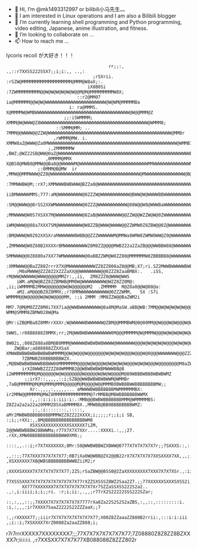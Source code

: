 - 👋 Hi, I’m @mk1493312997 or bilibili小马先生灬
- 👀 I am interested in Linux operations and I am also a Bilibili blogger
- 🌱 I’m currently learning shell programming and Python programming, video editing, Japanese, anime illustration, and fitness.
- 💞️ I’m looking to collaborate on ... 
- 📫 How to reach me ... 

<!---
mk1493312997/mk1493312997 is a ✨ special ✨ repository because its `README.md` (this file) appears on your GitHub profile.
You can click the Preview link to take a look at your changes.
--->

lycoris recoil が大好き！！！

                                           rr;;:,   .,::r7XXSS222SSX7;;i;i:,, ..,:
                                     ;rSXrii.    :rSZW@MMMMMMMMMMMMMMMMMMM@MMM@W8aX;:. 
                                   iX8B0Si   :7ZWMMMMMMMMM@@W@W@W@W@W@W@@M@M@MMMMMMMMMW8X;
                               ::r2@MM07   ia@MMMMMM@@W@W@WWWWWWWWWWWWWWWWWWWWWWW@W@WM@MMMMMBa
                            i: ra@MMMS.   X@MMMMW@WMBWWWWWWWWWWWWWWWWWWWWWWWWWWWWWWWWWWWW@W@@MMM@Z
                          ;;:iSWMMMM;    XMMM@W@WWW@Z8WWWWWWWWWWWWWWWWWWWWWWWWWWWWWWWWWWWWWWWWW@WMMM8; 
                       ::SMMM@MM; .. 7MMM@@WWWW@@ZZW@WWWWWWWWWWWWWWWWWWWWWWWWWWWWWWWWWWWWWWWWWWWWWWW@MMBr
                      ,rWMMM@MW. i. XMMW8aZ@WWW@Za0MWWWWWWWWWWWWWWWWWWWWWWWWWWWWWWWWWWWWWWWWWWWWWWWWW@WMMB7
                    ;,2MMMMMMW ,BWZ;@WZ22SB@WW@0aZ@WWWWWWWWWWWWWWWWWWWWWWWWWWWWWWWWWWWWWWWWWWWWWWWWWWBWW@MMZS
                   ,0MMMM@MMX X@BS0@MWB8@MMW@@Ba8@@WWWWWM@WWWWWWWWWWWWWWWWWWWWWWWWWWMMWWWWWWWWWWWWWWMWMMM@MMMB
                ;:0MMM@B@MW  ir ,MMW@@MMMWWW@ZZ0@WWWWWWWWWWWWWWWWWWWWWWWWWWWWWWWWWW@MWWWWWWWWWWWWWWW@B@@@@MMM2
               :7MMWWBW@M;:rX7;XMMWWWBWBWWW@BZZa0@WWWWWWWWWWWWWWWWWWWWWWWWWWWWWWWWWWWWWWWWWWWWWWWWWWWWWWWBWWMM0:
               iiBMWWWWWMMS;777:aM@WWWWWWWWW@0ZZZW@WWWWWWWWWWW@BWW@W@WWWWBBWWWWWWWWWWWWWWW@WWW@WWWWWWWWWWWWWWWMM
              :SM@@WWW@@8rSS2XXWMWWWWWWWWWW@0ZZZ@WWWWWWWWWWW@88W@@W8@WWWBaWWWWWWWWWWWW@08WWW08@@WWWWWWWWWWWWWWMZ
              ;MMWWWW@W0S7XSXX7M@WWWWWWWWWW@8ZaB@WWWWWWWWW@@ZZW@@WZZW@W@0ZWWWWWWWWWWWW@BZWW@0aZW@@WWWWWWWWWWW@MW
             iWM@WWW@@88a7XXX7SM@WWWWWWWWW@W8ZZB@WWW@WWWW@@ZZWMW0Z8ZBW@@0Z@WWWWWWWWWWWM0ZW@@0ZZZW@@B@@@WWWWWWWMMr
            :BM@WWW@W8Z02XXSXraMWWWWWWBWBB@@ZZZWWWWWWM@MMWa8WMW8ZWMW0WW@Z0@WWWWWWWWWW@WZ8@WW88aZaBMWZ@WWWWWWBW@Mr
          ,ZMMWWW@W8Z88B2XXXXrBMWWWWWWWWWZ8M8ZZ@@@@MWBZ22a2ZaZB@@@WWBBW88@WWWWWWWWWWWW2BM@WMWW08SXSZZZBMWWWWWWMM;
          SMMWWW@@0Z8880a7XX77WMWWWWWWWW@0aBBZZWM@W8ZZ80@MMMMMMW0ZBBBBB8@WWWWWWWWWWW@W0WW0BB@WMMMBZ88Z8W@WWWWWMWi
         :XMMWWW@@BaZZ88ZrrrX7X@MWWWWWWWWWWZZ8ZZ008aZ0@@MB;X7;ri.SZ2MWWBWWWWWBWBWW@W@@@@@@MMMSa0WMMBZZZZBWWWWW@MZ:
        ;M0aMWWW@ZZZ8Z2XZZZaXX@@WWWWWWWW@@0ZZZ8ZaaBMBX:.   .iSS, rM@WW@WWWWW@WWW@@@@@MMZr:,,ii,  ZM8ZZZ0@WWW@WWS
        iWM.aM@W@BZZ8ZZBMWB@MM0W@WWWWWWWWW@WZZ8ZZ0M@:  ,ii;iWMMMMB2MMW@@@@@@@W@W@@@@@@M2  .ZMMMMM  M@Z8a0@@W@08@a:
        aM2.aM@@@BZ8Z8MMX;;r70MMWWWWWWWWWWW@0ZZZWMM,   SX :S7i WMMMM@@W@@@@@W@W@W@@@@MM, :;i 2MMM :MM8ZZW@@BaZWM2i
        MM7.7@M@M0ZZZ8M0i7XX7ia@@WWBWWWWWWWW@8a8M@MaSW.aBB@WB:7MM@@W@W@W@W@W@@@@@W@W@M8.a8W7 WMM@SMMM8ZBMW028W@Ma
       @Mr:iZB@MBa8Z8MMrrXXXr;W@WWWWWBWWWWWW@ZBM@@MMMBWM@0@00MM@@W@@@W@W@@@W@W@W@W@@MB2@MMa0MMM@MMMWZZB8aa0WWWMZi
       SWWS,:r08B8888Z0MMX;rr;2M@WWBWBWWWWWWWWW0M@@@MMMMM@W@MMMW@@@W@W@W@W@W@W@W@W@W@@MMBBMMM@@W@@MWZaZZaZBWWBW@Wi
       8W02i,;008Z888a8BM@B0MMM@WWWWWBWBWBWBWWWW@WWWWWWW@@@W@W@W@W@W@@@W@W@W@W@W@W@@WWMMMWWWWW@WMM8aZZZ0WWWBWB@M7
       ZW@Bar;a888888ZZXXSaX XMWWBWBWBWBWBWBWBWMMMM@@W@W@@@W@@@@@@@W@W@W@W@@@W@@@W@0@@@WWWWWWW@@@ZZZ0W@BWBWBWWMa:
          7ZBMWBZ80BBBBBBWZX.  ,M@BWBWBWBWWWBBBWW00MMMMMMM@@@@W@W@@@W@W@W@W@W@@@W@W@W@@@W@@@@@@@@M8aZWWWBBBWBWBW@@;
          irXZ0WWBZZZZZ80WMMMB2@@WBWBWBWBMWWWBB@8  i2WMMMMMMMM@M@@@@@@W@W@@@@@@@W@@@@@W@W@W@@@@M@80WBBBWBBBWBWBWMZ
           ;;irX7::,,,,,::i;SZB@@WWBWBWBWBWWM@WMMBr    ,7aB@MMMMM@M@M@MMM@MMM@@@@@M@M@@@@W@@MMMB0BWBBBWWBBBBBBBBMW;;
             Xr:.,,,,:,,,,,... aMWWWBWBBBBBBBMWMMMMMMBX:     ir2MMW@@MMMMM@MWZ8MMMMMMMMMMMMMM@7rMMBB@MBWBBBBBBBWWMX
             :,,::i:i:i:iii:i:.:MMB@@BWBWBBBBBBBMMM@WMMMMMBS:   Z8Z2a2a2a22a20MMMZ8SXaBMMMM8X.,MMWBB@BB0BBBBBBBBWMZ:
              ;:,:i::::::::,:::::, aMr2MWBWBBBBBB0BBMMMWZZ8ZZ22XXXX;i;;;;;r;;i;i SB, :;i;;rXXi:,,8M@BBBBBBBBBBBBBBBWM8
             XSXSXXXXXXXXXXXSXXXXX7i2M, 2@@WWBWBBBW28BWWMa;r77X7X7X7XXr....:XXXXi.:,,;27.  .rXX;XMW0BBBBBBBBBBBBWW0XM0;;
              ::::,,.::i;r7X7XXXXXXX;8Mr:S0@WWBWBBWZXBWW@0777X7X7X7X7X7r;;7SXXXS::,:..7S7ii:;X7rX@BW0ZBBBBBB0BBBWMS:M0ir
            ,,::;;77X7XXX7X7X7X7X77;0B7iXa0W@WBB@ZX2@@B22rX7X7X7X7X7XXSXXXX7XX,,,;; ,XSXXXXXX7XB@WBSBBBBBBBBWWBZiiM2;r
              ;XXXXSXXXX7X7X7X7X7X7X77;2ZS;rSaZBW@@8SS0@2ZaXXXXXXXXX7XXX7X7X7XSr.,:iiiiXXXXSXXX7;aBM0XZ@BBWWWBZZa7,SBr;
          77XSSSXXX7X7X7X7X7X7X7X7X7X77rXZZSXSSSZ8WZ2Saa2Z7.;;77XXXXXXSXXXSXSS2i,:22222XXX7;;:,..7ZZZS28W00a2SS2XiSa7;
          XX777XXXXXXX7X7X7X7X7X7X7X7Xr7SZZaSSXSS222S2a2.. .,:,i:iiii;i;i;;ri. :r;i;ii:,.,,;r77rX2S22222SSS222SZar;
         ::,:,,,::;;7XXXX7X7X7X7X7X7X7777rXa8Za22S2S2S2aZBS,:,,::,:::::::::i.  :i,:,,,:ir7XXXX7SaaZ2222S22ZZZaaX;;7
       :,;rXXXXX77;;iiir7X7X7X7X7X7X7X7X77;X00Z8ZZaaaZZ880B2rrii:,:::i:i:iii  ,;i::i;7XSXXXX7XrZ0088Za2aaZZ888;i;
r7r7rrrXXXXX7XXXXXXXX7;;;77X7X7X7X7X7X7X77;7Z08880Z8Z8ZZ8BZXXXX7r;ii:i:i:i.  ,:r7XXSXX7X7X7X77XB088088Z8ZZZ802r
